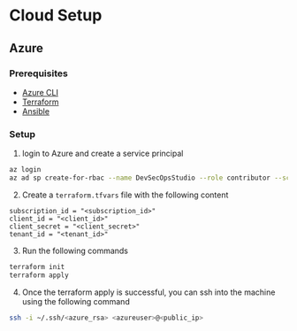 # Cloud Setup

## Azure

### Prerequisites

* [Azure CLI](https://docs.microsoft.com/en-us/cli/azure/install-azure-cli?view=azure-cli-latest)
* [Terraform](https://www.terraform.io/downloads.html)
* [Ansible](http://docs.ansible.com/ansible/latest/intro_installation.html#installation)

### Setup

1. login to Azure and create a service principal

```bash
az login
az ad sp create-for-rbac --name DevSecOpsStudio --role contributor --scopes /subscriptions/<subscription_id>
```

2. Create a `terraform.tfvars` file with the following content

```hcl
subscription_id = "<subscription_id>"
client_id = "<client_id>"
client_secret = "<client_secret>"
tenant_id = "<tenant_id>"
```

3. Run the following commands

```bash
terraform init
terraform apply
```

4. Once the terraform apply is successful, you can ssh into the machine using the following command

```bash
ssh -i ~/.ssh/<azure_rsa> <azureuser>@<public_ip>
```
